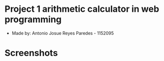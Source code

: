 <h1> Project 1 arithmetic calculator in web programming </h1>

- Made by: Antonio Josue Reyes Paredes - 1152095

<h1>Screenshots</h1>
